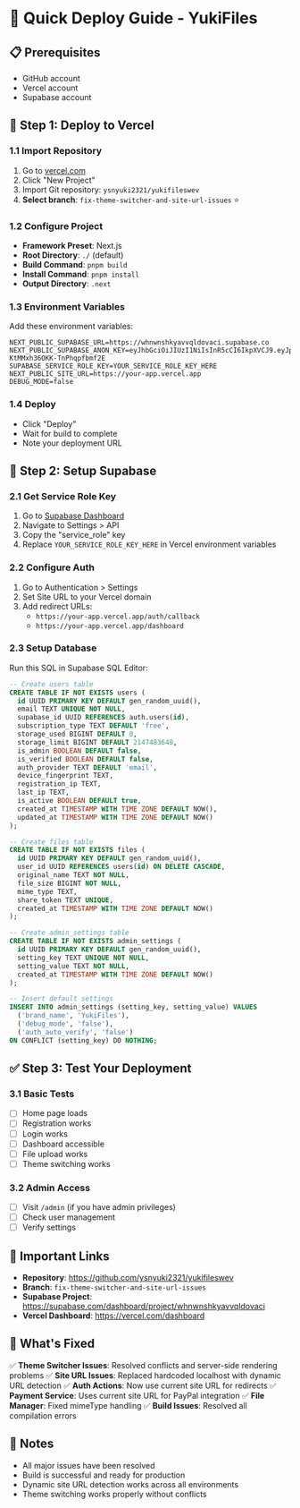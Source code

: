 # 🚀 Quick Deploy Guide - YukiFiles

## 📋 Prerequisites
- GitHub account
- Vercel account  
- Supabase account

## 🔧 Step 1: Deploy to Vercel

### 1.1 Import Repository
1. Go to [vercel.com](https://vercel.com)
2. Click "New Project"
3. Import Git repository: `ysnyuki2321/yukifileswev`
4. **Select branch**: `fix-theme-switcher-and-site-url-issues` ⭐

### 1.2 Configure Project
- **Framework Preset**: Next.js
- **Root Directory**: `./` (default)
- **Build Command**: `pnpm build`
- **Install Command**: `pnpm install`
- **Output Directory**: `.next`

### 1.3 Environment Variables
Add these environment variables:

```env
NEXT_PUBLIC_SUPABASE_URL=https://whnwnshkyavvqldovaci.supabase.co
NEXT_PUBLIC_SUPABASE_ANON_KEY=eyJhbGciOiJIUzI1NiIsInR5cCI6IkpXVCJ9.eyJpc3MiOiJzdXBhYmFzZSIsInJlZiI6Indobnduc2hreWF2dnFsZG92YWNpIiwicm9sZSI6ImFub24iLCJpYXQiOjE3NTU2MTY1MzMsImV4cCI6MjA3MTE5MjUzM30.p7q4AmPcHfdKIY8vZ0-KtMMxh36OKK-TnPhqpfbmf2E
SUPABASE_SERVICE_ROLE_KEY=YOUR_SERVICE_ROLE_KEY_HERE
NEXT_PUBLIC_SITE_URL=https://your-app.vercel.app
DEBUG_MODE=false
```

### 1.4 Deploy
- Click "Deploy"
- Wait for build to complete
- Note your deployment URL

## 🔧 Step 2: Setup Supabase

### 2.1 Get Service Role Key
1. Go to [Supabase Dashboard](https://supabase.com/dashboard/project/whnwnshkyavvqldovaci)
2. Navigate to Settings > API
3. Copy the "service_role" key
4. Replace `YOUR_SERVICE_ROLE_KEY_HERE` in Vercel environment variables

### 2.2 Configure Auth
1. Go to Authentication > Settings
2. Set Site URL to your Vercel domain
3. Add redirect URLs:
   - `https://your-app.vercel.app/auth/callback`
   - `https://your-app.vercel.app/dashboard`

### 2.3 Setup Database
Run this SQL in Supabase SQL Editor:

```sql
-- Create users table
CREATE TABLE IF NOT EXISTS users (
  id UUID PRIMARY KEY DEFAULT gen_random_uuid(),
  email TEXT UNIQUE NOT NULL,
  supabase_id UUID REFERENCES auth.users(id),
  subscription_type TEXT DEFAULT 'free',
  storage_used BIGINT DEFAULT 0,
  storage_limit BIGINT DEFAULT 2147483648,
  is_admin BOOLEAN DEFAULT false,
  is_verified BOOLEAN DEFAULT false,
  auth_provider TEXT DEFAULT 'email',
  device_fingerprint TEXT,
  registration_ip TEXT,
  last_ip TEXT,
  is_active BOOLEAN DEFAULT true,
  created_at TIMESTAMP WITH TIME ZONE DEFAULT NOW(),
  updated_at TIMESTAMP WITH TIME ZONE DEFAULT NOW()
);

-- Create files table
CREATE TABLE IF NOT EXISTS files (
  id UUID PRIMARY KEY DEFAULT gen_random_uuid(),
  user_id UUID REFERENCES users(id) ON DELETE CASCADE,
  original_name TEXT NOT NULL,
  file_size BIGINT NOT NULL,
  mime_type TEXT,
  share_token TEXT UNIQUE,
  created_at TIMESTAMP WITH TIME ZONE DEFAULT NOW()
);

-- Create admin_settings table
CREATE TABLE IF NOT EXISTS admin_settings (
  id UUID PRIMARY KEY DEFAULT gen_random_uuid(),
  setting_key TEXT UNIQUE NOT NULL,
  setting_value TEXT NOT NULL,
  created_at TIMESTAMP WITH TIME ZONE DEFAULT NOW()
);

-- Insert default settings
INSERT INTO admin_settings (setting_key, setting_value) VALUES 
  ('brand_name', 'YukiFiles'),
  ('debug_mode', 'false'),
  ('auth_auto_verify', 'false')
ON CONFLICT (setting_key) DO NOTHING;
```

## ✅ Step 3: Test Your Deployment

### 3.1 Basic Tests
- [ ] Home page loads
- [ ] Registration works
- [ ] Login works
- [ ] Dashboard accessible
- [ ] File upload works
- [ ] Theme switching works

### 3.2 Admin Access
- [ ] Visit `/admin` (if you have admin privileges)
- [ ] Check user management
- [ ] Verify settings

## 🔗 Important Links

- **Repository**: https://github.com/ysnyuki2321/yukifileswev
- **Branch**: `fix-theme-switcher-and-site-url-issues`
- **Supabase Project**: https://supabase.com/dashboard/project/whnwnshkyavvqldovaci
- **Vercel Dashboard**: https://vercel.com/dashboard

## 🎉 What's Fixed

✅ **Theme Switcher Issues**: Resolved conflicts and server-side rendering problems
✅ **Site URL Issues**: Replaced hardcoded localhost with dynamic URL detection
✅ **Auth Actions**: Now use current site URL for redirects
✅ **Payment Service**: Uses current site URL for PayPal integration
✅ **File Manager**: Fixed mimeType handling
✅ **Build Issues**: Resolved all compilation errors

## 📝 Notes

- All major issues have been resolved
- Build is successful and ready for production
- Dynamic site URL detection works across all environments
- Theme switching works properly without conflicts